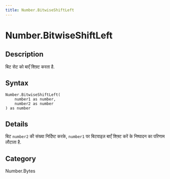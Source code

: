 ```yaml
---
title: Number.BitwiseShiftLeft
---
```


# Number.BitwiseShiftLeft


## Description

बिट सेट को बाएँ शिफ़्ट करता है.


## Syntax

```powerquery
Number.BitwiseShiftLeft(
    number1 as number,
    number2 as number
) as number
```


## Details

बिट <code>number2</code> की संख्या निर्दिष्ट करके, <code>number1</code> पर बिटवाइज़ बाएँ शिफ़्ट करें के निष्पादन का परिणाम लौटाता है.



## Category
Number.Bytes
